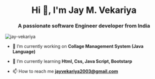 <h1 align="center">Hi 👋, I'm Jay M. Vekariya</h1>
<h3 align="center">A passionate software Engineer developer from India</h3>

<p align="left"> <img src="https://komarev.com/ghpvc/?username=jay-vekariya&label=Profile%20views&color=0e75b6&style=flat" alt="jay-vekariya" /> </p>

- 🔭 I’m currently working on **Collage Management System (Java Language)**

- 🌱 I’m currently learning **Html, Css, Java Script, Bootstarp**

- 📫 How to reach me **jayvekariya2003@gmail.com**

